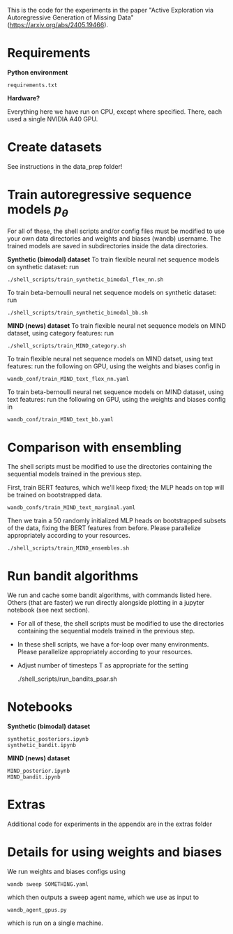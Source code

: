 
This is the code for the experiments in the paper "Active Exploration via Autoregressive Generation of Missing Data" (https://arxiv.org/abs/2405.19466). 

# Requirements
**Python environment**

    requirements.txt

**Hardware?**

Everything here we have run on CPU, except where specified. There, each used a single NVIDIA A40 GPU. 

# Create datasets
See instructions in the data_prep folder!

# Train autoregressive sequence models $p_\theta$
For all of these, the shell scripts and/or config files must be modified to use your own data directories and weights and biases (wandb) username. 
The trained models are saved in subdirectories inside the data directories. 

**Synthetic (bimodal) dataset**
To train flexible neural net sequence models on synthetic dataset: run 

    ./shell_scripts/train_synthetic_bimodal_flex_nn.sh

To train beta-bernoulli neural net sequence models on synthetic dataset: run 

    ./shell_scripts/train_synthetic_bimodal_bb.sh

**MIND (news) dataset**
To train flexible neural net sequence models on MIND dataset, using category features: run 

    ./shell_scripts/train_MIND_category.sh

To train flexible neural net sequence models on MIND datset, using text features: run the following on GPU, using the weights and biases config in

    wandb_conf/train_MIND_text_flex_nn.yaml

To train beta-bernoulli neural net sequence models on MIND dataset, using text features: run the following on GPU, using the weights and biases config in

    wandb_conf/train_MIND_text_bb.yaml


# Comparison with ensembling
The shell scripts must be modified to use the directories containing the sequential models trained in the previous step. 

First, train BERT features, which we'll keep fixed; the MLP heads on top will be trained on bootstrapped data. 

    wandb_confs/train_MIND_text_marginal.yaml

Then we train a 50 randomly initialized MLP heads on bootstrapped subsets of the data, fixing the BERT features from before. Please parallelize appropriately according to your resources. 

    ./shell_scripts/train_MIND_ensembles.sh

# Run bandit algorithms
We run and cache some bandit algorithms, with commands listed here. Others (that are faster) we run directly alongside plotting in a jupyter notebook (see next section). 
* For all of these, the shell scripts must be modified to use the directories containing the sequential models trained in the previous step. 
* In these shell scripts, we have a for-loop over many environments. Please parallelize appropriately according to your resources. 
* Adjust number of timesteps T as appropriate for the setting

    ./shell_scripts/run_bandits_psar.sh


# Notebooks
**Synthetic (bimodal) dataset**

    synthetic_posteriors.ipynb
    synthetic_bandit.ipynb

**MIND (news) dataset**

    MIND_posterior.ipynb
    MIND_bandit.ipynb

# Extras
Additional code for experiments in the appendix are in the extras folder

# Details for using weights and biases
We run weights and biases configs using

    wandb sweep SOMETHING.yaml

which then outputs a sweep agent name, which we use as input to
    
    wandb_agent_gpus.py

which is run on a single machine. 
